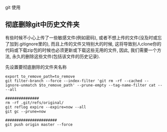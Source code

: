 git 使用


##  彻底删除git中历史文件夹

有些时候不小心上传了一些敏感文件(例如密码), 或者不想上传的文件(没及时或忘了加到.gitignore里的),
而且上传的文件又特别大的时候, 这将导致别人clone你的代码或下载zip包的时候也必须更新或下载这些无用的文件,
因此, 我们需要一个方法, 永久的删除这些文件(包括该文件的历史记录).

先设置要彻底删除的文件夹名称


    export to_remove_path=to_remove
    git filter-branch --force --index-filter 'git rm -rf --cached --ignore-unmatch $to_remove_path' --prune-empty --tag-name-filter cat -- --all

    ###############
    rm -rf .git/refs/original/
    git reflog expire --expire=now --all
    git gc --prune=now

    #######################
    git push origin master --force